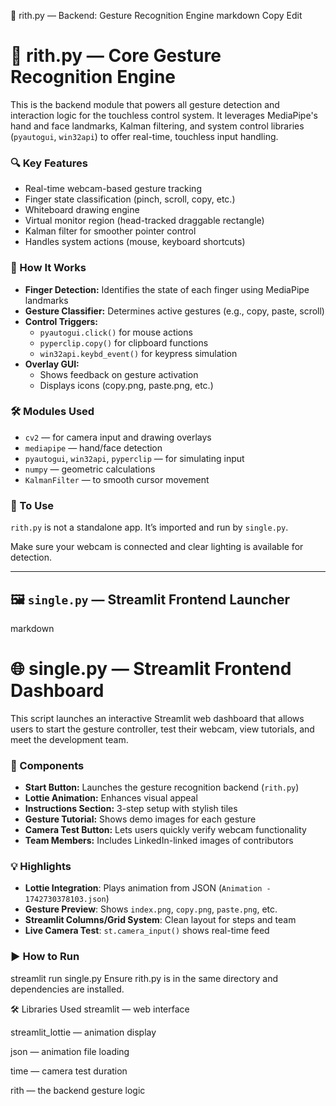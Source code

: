 📄 rith.py — Backend: Gesture Recognition Engine
markdown
Copy
Edit
# 🎯 rith.py — Core Gesture Recognition Engine

This is the backend module that powers all gesture detection and interaction logic for the touchless control system. It leverages MediaPipe's hand and face landmarks, Kalman filtering, and system control libraries (`pyautogui`, `win32api`) to offer real-time, touchless input handling.

### 🔍 Key Features

- Real-time webcam-based gesture tracking
- Finger state classification (pinch, scroll, copy, etc.)
- Whiteboard drawing engine
- Virtual monitor region (head-tracked draggable rectangle)
- Kalman filter for smoother pointer control
- Handles system actions (mouse, keyboard shortcuts)

### 🧠 How It Works

- **Finger Detection:** Identifies the state of each finger using MediaPipe landmarks
- **Gesture Classifier:** Determines active gestures (e.g., copy, paste, scroll)
- **Control Triggers:**
  - `pyautogui.click()` for mouse actions
  - `pyperclip.copy()` for clipboard functions
  - `win32api.keybd_event()` for keypress simulation
- **Overlay GUI:**
  - Shows feedback on gesture activation
  - Displays icons (copy.png, paste.png, etc.)

### 🛠️ Modules Used

- `cv2` — for camera input and drawing overlays
- `mediapipe` — hand/face detection
- `pyautogui`, `win32api`, `pyperclip` — for simulating input
- `numpy` — geometric calculations
- `KalmanFilter` — to smooth cursor movement

### 🧪 To Use

`rith.py` is not a standalone app. It’s imported and run by `single.py`.


Make sure your webcam is connected and clear lighting is available for detection.



---

## 🖼️ `single.py` — Streamlit Frontend Launcher

markdown
# 🌐 single.py — Streamlit Frontend Dashboard

This script launches an interactive Streamlit web dashboard that allows users to start the gesture controller, test their webcam, view tutorials, and meet the development team.

### 🧩 Components

- **Start Button:** Launches the gesture recognition backend (`rith.py`)
- **Lottie Animation:** Enhances visual appeal
- **Instructions Section:** 3-step setup with stylish tiles
- **Gesture Tutorial:** Shows demo images for each gesture
- **Camera Test Button:** Lets users quickly verify webcam functionality
- **Team Members:** Includes LinkedIn-linked images of contributors

### 💡 Highlights

- **Lottie Integration**: Plays animation from JSON (`Animation - 1742730378103.json`)
- **Gesture Preview**: Shows `index.png`, `copy.png`, `paste.png`, etc.
- **Streamlit Columns/Grid System**: Clean layout for steps and team
- **Live Camera Test**: `st.camera_input()` shows real-time feed

### ▶️ How to Run


streamlit run single.py
Ensure rith.py is in the same directory and dependencies are installed.

🛠️ Libraries Used
streamlit — web interface

streamlit_lottie — animation display

json — animation file loading

time — camera test duration

rith — the backend gesture logic
